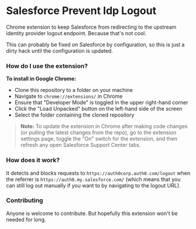 # Salesforce Prevent Idp Logout

Chrome extension to keep Salesforce from redirecting to the upstream identity provider logout endpoint. Because that's not cool.

This can probably be fixed on Salesforce by configuration, so this is just a dirty hack until the configuration is updated.

### How do I use the extension?

 **To install in Google Chrome:**

* Clone this repository to a folder on your machine
* Navigate to `chrome://extensions/` in Chrome
* Ensure that "Developer Mode" is toggled in the upper right-hand corner
* Click the "Load Unpacked" button on the left-hand side of the screen
* Select the folder containing the cloned repository

> **Note:** To update the extension in Chrome after making code changes (or pulling the latest changes from the repo), go to the extension settings page, toggle the "On" switch for the extension, and then refresh any open Salesforce Support Center tabs.

### How does it work?

It detects and blocks requests to `https://auth0corp.auth0.com/logout` when the referrer is `https://auth0.my.salesforce.com/` (which means that you can still log out manually if you want to by navigating to the logout URL).

### Contributing

Anyone is welcome to contribute. But hopefully this extension won't be needed for long.
